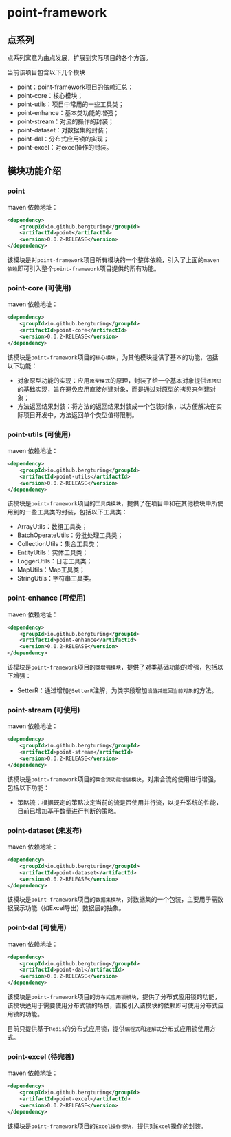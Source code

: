 # point-framework
## 点系列

点系列寓意为由点发展，扩展到实际项目的各个方面。

当前该项目包含以下几个模块

- point：point-framework项目的依赖汇总；
- point-core：核心模块；
- point-utils：项目中常用的一些工具类；
- point-enhance：基本类功能的增强；
- point-stream：对流的操作的封装；
- point-dataset：对数据集的封装；
- point-dal：分布式应用锁的实现；
- point-excel：对excel操作的封装。


## 模块功能介绍

### point

maven 依赖地址：
```xml
<dependency>
    <groupId>io.github.bergturing</groupId>
    <artifactId>point</artifactId>
    <version>0.0.2-RELEASE</version>
</dependency>
```
该模块是对`point-framework`项目所有模块的一个整体依赖，引入了上面的`maven 依赖`即可引入整个`point-framework`项目提供的所有功能。

### point-core (可使用)

maven 依赖地址：
```xml
<dependency>
    <groupId>io.github.bergturing</groupId>
    <artifactId>point-core</artifactId>
    <version>0.0.2-RELEASE</version>
</dependency>
```
该模块是`point-framework`项目的`核心模块`，为其他模块提供了基本的功能，包括以下功能：

- 对象原型功能的实现：应用`原型模式`的原理，封装了给一个基本对象提供`浅拷贝`的基础实现，旨在避免应用直接创建对象，而是通过对原型的拷贝来创建对象；
- 方法返回结果封装：将方法的返回结果封装成一个包装对象，以方便解决在实际项目开发中，方法返回单个类型值得限制。

### point-utils (可使用)

maven 依赖地址：
```xml
<dependency>
    <groupId>io.github.bergturing</groupId>
    <artifactId>point-utils</artifactId>
    <version>0.0.2-RELEASE</version>
</dependency>
```
该模块是`point-framework`项目的`工具类模块`，提供了在项目中和在其他模块中所使用到的一些工具类的封装，包括以下工具类：

- ArrayUtils：数组工具类；
- BatchOperateUtils：分批处理工具类；
- CollectionUtils：集合工具类；
- EntityUtils：实体工具类；
- LoggerUtils：日志工具类；
- MapUtils：Map工具类；
- StringUtils：字符串工具类。

### point-enhance (可使用)

maven 依赖地址：
```xml
<dependency>
    <groupId>io.github.bergturing</groupId>
    <artifactId>point-enhance</artifactId>
    <version>0.0.2-RELEASE</version>
</dependency>
```
该模块是`point-framework`项目的`类增强模块`，提供了对类基础功能的增强，包括以下增强：

- SetterR：通过增加`@SetterR`注解，为类字段增加`设值并返回当前对象`的方法。

### point-stream (可使用)

maven 依赖地址：
```xml
<dependency>
    <groupId>io.github.bergturing</groupId>
    <artifactId>point-stream</artifactId>
    <version>0.0.2-RELEASE</version>
</dependency>
```
该模块是`point-framework`项目的`集合流功能增强模块`，对集合流的使用进行增强，包括以下功能：

- 策略流：根据既定的策略决定当前的流是否使用并行流，以提升系统的性能，目前已增加基于数量进行判断的策略。

### point-dataset (未发布)

maven 依赖地址：
```xml
<dependency>
    <groupId>io.github.bergturing</groupId>
    <artifactId>point-dataset</artifactId>
    <version>0.0.2-RELEASE</version>
</dependency>
```
该模块是`point-framework`项目的`数据集模块`，对数据集的一个包装，主要用于需数据展示功能（如Excel导出）数据层的抽象。

### point-dal (可使用)

maven 依赖地址：
```xml
<dependency>
    <groupId>io.github.bergturing</groupId>
    <artifactId>point-dal</artifactId>
    <version>0.0.2-RELEASE</version>
</dependency>
```
该模块是`point-framework`项目的`分布式应用锁模块`，提供了分布式应用锁的功能，该模块适用于需要使用分布式锁的场景，直接引入该模块的依赖即可使用分布式应用锁的功能。

目前只提供基于`Redis`的分布式应用锁，提供`编程式`和`注解式`分布式应用锁使用方式。

### point-excel (待完善)

maven 依赖地址：
```xml
<dependency>
    <groupId>io.github.bergturing</groupId>
    <artifactId>point-excel</artifactId>
    <version>0.0.2-RELEASE</version>
</dependency>
```
该模块是`point-framework`项目的`Excel操作模块`，提供对`Excel`操作的封装。




